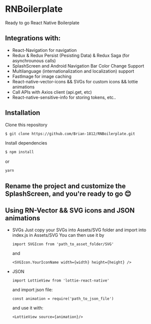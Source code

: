 # RNBoilerplate
Ready to go React Native Boilerplate

## Integrations with:
  - React-Navigation for navigation
  - Redux & Redux Persist (Pesisting Data) & Redux Saga (for asynchrounous calls)
  - SplashScreen and Android Navigation Bar Color Change Support
  - Multilanguage (internationalization and localization) support
  - FastImage for image caching
  - React-native-vector-icons && SVGs for custom icons && lottie animations
  - Call APIs with Axios client (api.get, etc)
  - React-native-sensitive-info for storing tokens, etc..

## Installation
 Clone this repository
```sh
$ git clone https://github.com/Brian-1812/RNBoilerplate.git
```
Install dependencies
```sh
$ npm install
``` 
or 
```sh 
yarn 
```

## Rename the project and customize the SplashScreen, and you're ready to go 😊

## Using RN-Vector && SVG icons and JSON animations
- SVGs
  Just copy your SVGs into Assets/SVG folder and import into index.js in Assets/SVG
  You can then use it by
  ```
  import SVGIcon from 'path_to_asset_folder/SVG'
  ```
  and
  ```
  <SVGIcon.YourIconName width={width} height={height} />
  ```
- JSON
  ```
  import LottieView from 'lottie-react-native'
  ```
  and import json file:
  ```
  const animation = require('path_to_json_file')
  ```
  and use it with:
  ```
  <LottieView source={animation}/>
  ```
